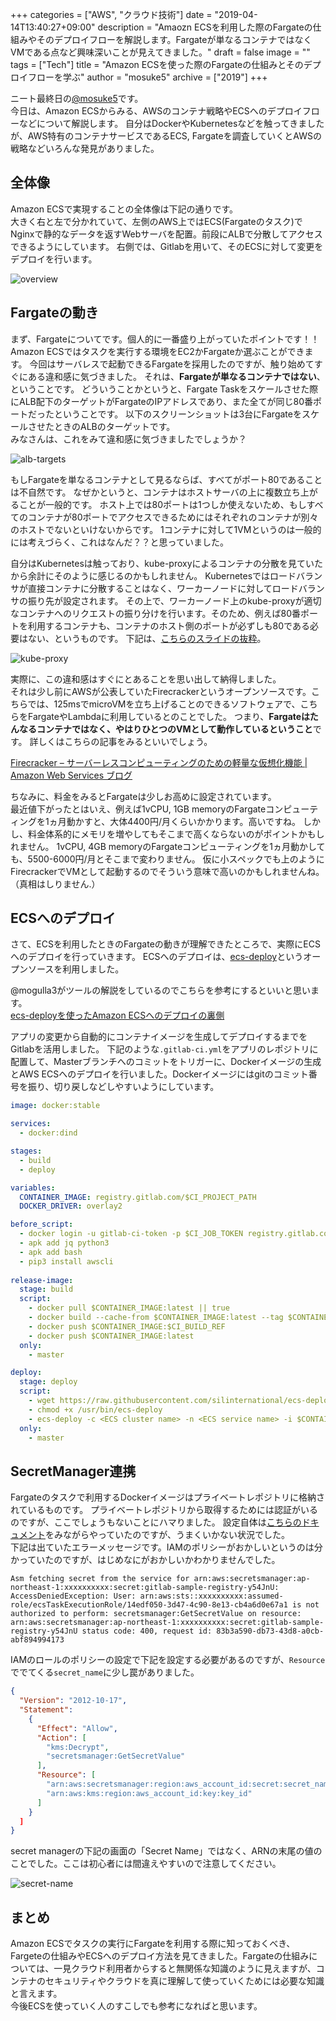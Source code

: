 +++
categories = ["AWS", "クラウド技術"]
date = "2019-04-14T13:40:27+09:00"
description = "Amaozn ECSを利用した際のFargateの仕組みやそのデプロイフローを解説します。Fargateが単なるコンテナではなくVMである点など興味深いことが見えてきました。"
draft = false
image = ""
tags = ["Tech"]
title = "Amazon ECSを使った際のFargateの仕組みとそのデプロイフローを学ぶ"
author = "mosuke5"
archive = ["2019"]
+++

ニート最終日の[@mosuke5](https://twitter.com/mosuke5)です。  
今日は、Amazon ECSからみる、AWSのコンテナ戦略やECSへのデプロイフローなどについて解説します。
自分はDockerやKubernetesなどを触ってきましたが、AWS特有のコンテナサービスであるECS, Fargateを調査していくとAWSの戦略などいろんな発見がありました。
<!--more-->

## 全体像
Amazon ECSで実現することの全体像は下記の通りです。  
大きく右と左で分かれていて、左側のAWS上ではECS(Fargateのタスク)でNginxで静的なデータを返すWebサーバを配置。前段にALBで分散してアクセスできるようにしています。
右側では、Gitlabを用いて、そのECSに対して変更をデプロイを行います。

![overview](/image/overview-deploy-to-ecs-with-gitlab.png)

## Fargateの動き
まず、Fargateについてです。個人的に一番盛り上がっていたポイントです！！  
Amazon ECSではタスクを実行する環境をEC2かFargateか選ぶことができます。
今回はサーバレスで起動できるFargateを採用したのですが、触り始めてすぐにある違和感に気づきました。
それは、**Fargateが単なるコンテナではない**、ということです。
どういうことかというと、Fargate Taskをスケールさせた際にALB配下のターゲットがFargateのIPアドレスであり、また全てが同じ80番ポートだったということです。
以下のスクリーンショットは3台にFargateをスケールさせたときのALBのターゲットです。  
みなさんは、これをみて違和感に気づきましたでしょうか？

![alb-targets](/image/ecs-alb-targets.png)

もしFargateを単なるコンテナとして見るならば、すべてがポート80であることは不自然です。
なぜかというと、コンテナはホストサーバの上に複数立ち上がることが一般的です。
ホスト上では80ポートは1つしか使えないため、もしすべてのコンテナが80ポートでアクセスできるためにはそれぞれのコンテナが別々のホストでないといけないからです。
1コンテナに対して1VMというのは一般的には考えづらく、これはなんだ？？と思っていました。

自分はKubernetesは触っており、kube-proxyによるコンテナの分散を見ていたから余計にそのように感じるのかもしれません。
Kubernetesではロードバランサが直接コンテナに分散することはなく、ワーカーノードに対してロードバランサの振り先が設定されます。
その上で、ワーカーノード上のkube-proxyが適切なコンテナへのリクエストの振り分けを行います。そのため、例えば80番ポートを利用するコンテナも、コンテナのホスト側のポートが必ずしも80である必要はない、というものです。
下記は、[こちらのスライドの抜粋](https://www.slideshare.net/mosuke5/alibabacloudkubernetes)。

![kube-proxy](/image/kubeproxy-why-loadbalanced.png)

実際に、この違和感はすぐにとあることを思い出して納得しました。  
それは少し前にAWSが公表していたFirecrackerというオープンソースです。こちらでは、125msでmicroVMを立ち上げることのできるソフトウェアで、こちらをFargateやLambdaに利用しているとのことでした。
つまり、**Fargateはたんなるコンテナではなく、やはりひとつのVMとして動作しているということ**です。
詳しくはこちらの記事をみるといいでしょう。

[Firecracker – サーバーレスコンピューティングのための軽量な仮想化機能 | Amazon Web Services ブログ](https://aws.amazon.com/jp/blogs/news/firecracker-lightweight-virtualization-for-serverless-computing/)


ちなみに、料金をみるとFargateは少しお高めに設定されています。  
最近値下がったとはいえ、例えば1vCPU, 1GB memoryのFargateコンピューティングを1ヵ月動かすと、大体4400円/月くらいかかります。高いですね。
しかし、料金体系的にメモリを増やしてもそこまで高くならないのがポイントかもしれません。
1vCPU, 4GB memoryのFargateコンピューティングを1ヵ月動かしても、5500-6000円/月とそこまで変わりません。
仮に小スペックでも上のようにFirecrackerでVMとして起動するのでそういう意味で高いのかもしれませんね。（真相はしりません.）

## ECSへのデプロイ
さて、ECSを利用したときのFargateの動きが理解できたところで、実際にECSへのデプロイを行っていきます。
ECSへのデプロイは、[ecs-deploy](https://github.com/silinternational/ecs-deploy)というオープンソースを利用しました。

@mogulla3がツールの解説をしているのでこちらを参考にするといいと思います。  
[ecs-deployを使ったAmazon ECSへのデプロイの裏側](https://sandragon.hatenablog.com/entry/2019/04/14/211209)

アプリの変更から自動的にコンテナイメージを生成してデプロイするまでをGitlabを活用しました。
下記のような`.gitlab-ci.yml`をアプリのレポジトリに配置して、Masterブランチへのコミットをトリガーに、Dockerイメージの生成とAWS ECSへのデプロイを行いました。Dockerイメージにはgitのコミット番号を振り、切り戻しなどしやすいようにしています。

```YAML
image: docker:stable

services:
  - docker:dind

stages:
  - build
  - deploy

variables:
  CONTAINER_IMAGE: registry.gitlab.com/$CI_PROJECT_PATH
  DOCKER_DRIVER: overlay2

before_script:
  - docker login -u gitlab-ci-token -p $CI_JOB_TOKEN registry.gitlab.com
  - apk add jq python3
  - apk add bash
  - pip3 install awscli
  
release-image:
  stage: build
  script:
    - docker pull $CONTAINER_IMAGE:latest || true
    - docker build --cache-from $CONTAINER_IMAGE:latest --tag $CONTAINER_IMAGE:$CI_BUILD_REF --tag $CONTAINER_IMAGE:latest .
    - docker push $CONTAINER_IMAGE:$CI_BUILD_REF
    - docker push $CONTAINER_IMAGE:latest
  only: 
    - master

deploy:
  stage: deploy
  script:
    - wget https://raw.githubusercontent.com/silinternational/ecs-deploy/master/ecs-deploy -O /usr/bin/ecs-deploy
    - chmod +x /usr/bin/ecs-deploy
    - ecs-deploy -c <ECS cluster name> -n <ECS service name> -i $CONTAINER_IMAGE:$CI_BUILD_REF
  only: 
    - master
```

## SecretManager連携
Fargateのタスクで利用するDockerイメージはプライベートレポジトリに格納されているものです。
プライベートレポジトリから取得するためには認証がいるのですが、ここでしょうもないことにハマりました。
設定自体は[こちらのドキュメント](https://docs.aws.amazon.com/ja_jp/AmazonECS/latest/developerguide/private-auth.html)をみながらやっていたのですが、うまくいかない状況でした。  
下記は出ていたエラーメッセージです。IAMのポリシーがおかしいというのは分かっていたのですが、はじめなにがおかしいかわかりませんでした。

```
Asm fetching secret from the service for arn:aws:secretsmanager:ap-northeast-1:xxxxxxxxxx:secret:gitlab-sample-registry-y54JnU: AccessDeniedException: User: arn:aws:sts::xxxxxxxxxx:assumed-role/ecsTaskExecutionRole/14edf050-3d47-4c90-8e13-cb4a6d0e67a1 is not authorized to perform: secretsmanager:GetSecretValue on resource: arn:aws:secretsmanager:ap-northeast-1:xxxxxxxxxx:secret:gitlab-sample-registry-y54JnU status code: 400, request id: 83b3a590-db73-43d8-a0cb-abf894994173
```

IAMのロールのポリシーの設定で下記を設定する必要があるのですが、`Resource`ででてくる`secret_name`に少し罠がありました。

```json
{
  "Version": "2012-10-17",
  "Statement": 
    {
      "Effect": "Allow",
      "Action": [
        "kms:Decrypt",
        "secretsmanager:GetSecretValue"
      ],
      "Resource": [
        "arn:aws:secretsmanager:region:aws_account_id:secret:secret_name",
        "arn:aws:kms:region:aws_account_id:key:key_id"     
      ]
    }
  ]
}
```

secret managerの下記の画面の「Secret Name」ではなく、ARNの末尾の値のことでした。ここは初心者には間違えやすいので注意してください。

![secret-name](/image/aws-secret-name-edited.png)

## まとめ
Amazon ECSでタスクの実行にFargateを利用する際に知っておくべき、Fargeteの仕組みやECSへのデプロイ方法を見てきました。Fargateの仕組みについては、一見クラウド利用者からすると無関係な知識のように見えますが、コンテナのセキュリティやクラウドを真に理解して使っていくためには必要な知識と言えます。  
今後ECSを使っていく人のすこしでも参考になればと思います。
